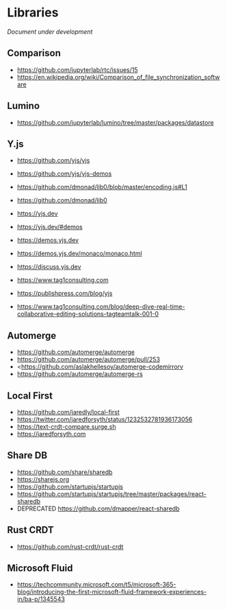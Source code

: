 # Libraries

*Document under development*

## Comparison

- <https://github.com/jupyterlab/rtc/issues/15>
- <https://en.wikipedia.org/wiki/Comparison_of_file_synchronization_software>

## Lumino

- <https://github.com/jupyterlab/lumino/tree/master/packages/datastore>

## Y.js

- <https://github.com/yjs/yjs>
- <https://github.com/yjs/yjs-demos>
- <https://github.com/dmonad/lib0/blob/master/encoding.js#L1>
- <https://github.com/dmonad/lib0>

- <https://yjs.dev>
- <https://yjs.dev/#demos>
- <https://demos.yjs.dev>
- <https://demos.yjs.dev/monaco/monaco.html>

- <https://discuss.yjs.dev>
- <https://www.tag1consulting.com>

- <https://publishpress.com/blog/yjs>
- <https://www.tag1consulting.com/blog/deep-dive-real-time-collaborative-editing-solutions-tagteamtalk-001-0>

## Automerge

- <https://github.com/automerge/automerge>
- <https://github.com/automerge/automerge/pull/253>
- <https://github.com/aslakhellesoy/automerge-codemirrorv
- <https://github.com/automerge/automerge-rs>

## Local First

- <https://github.com/jaredly/local-first>
- <https://twitter.com/jaredforsyth/status/1232532781936173056>
- <https://text-crdt-compare.surge.sh>
- <https://jaredforsyth.com>

## Share DB

- <https://github.com/share/sharedb>
- <https://sharejs.org>
- <https://github.com/startupjs/startupjs>
- <https://github.com/startupjs/startupjs/tree/master/packages/react-sharedb>
- DEPRECATED <https://github.com/dmapper/react-sharedb>

## Rust CRDT

- <https://github.com/rust-crdt/rust-crdt>

## Microsoft Fluid

- <https://techcommunity.microsoft.com/t5/microsoft-365-blog/introducing-the-first-microsoft-fluid-framework-experiences-in/ba-p/1345543>
